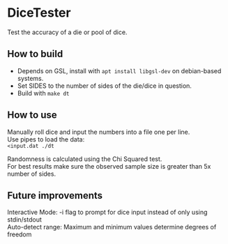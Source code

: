 # DiceTester

Test the accuracy of a die or pool of dice.

## How to build

- Depends on GSL, install with `apt install libgsl-dev` on debian-based systems.  
- Set SIDES to the number of sides of the die/dice in question.  
- Build with `make dt`

## How to use

Manually roll dice and input the numbers into a file one per line.  
Use pipes to load the data:  
`<input.dat ./dt`

Randomness is calculated using the Chi Squared test.  
For best results make sure the observed sample size is greater than 5x number of sides.

## Future improvements

Interactive Mode: -i flag to prompt for dice input instead of only using stdin/stdout  
Auto-detect range: Maximum and minimum values determine degrees of freedom
